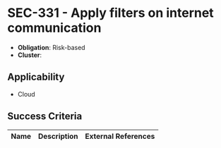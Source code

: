 # SEC-331 - Apply filters on internet communication

- **Obligation**: Risk-based
- **Cluster**: 






## Applicability

- Cloud



## Success Criteria

| Name | Description | External References |
| ----- | ---------- | ------------------- |

